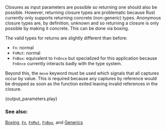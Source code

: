 Closures as input parameters are possible so returning one should also be
possible. However, returning closure types are problematic because Rust
currently only supports returning concrete (non-generic) types. Anonymous
closure types are, by definition, unknown and so returning a closure is only
possible by making it concrete. This can be done via boxing.

The valid types for returns are slightly different than before:

* `Fn`: normal
* `FnMut`: normal
* `FnBox`: equivalent to `FnOnce` but specialized for this application
because `FnOnce` currently interacts badly with the type system.

Beyond this, the `move` keyword must be used which signals that all captures
occur by value. This is required because any captures by reference would be
dropped as soon as the function exited leaving invalid references in the
closure.

{output_parameters.play}

### See also:

[Boxing][box], [`Fn`][fn], [`FnMut`][fnmut], [`FnBox`][fnbox], and
[Generics][generics]

[box]: /std/box.html
[fn]: http://doc.rust-lang.org/std/ops/trait.Fn.html
[fnmut]: http://doc.rust-lang.org/std/ops/trait.FnMut.html
[fnbox]: http://doc.rust-lang.org/std/boxed/trait.FnBox.html
[generics]: /generics.html
